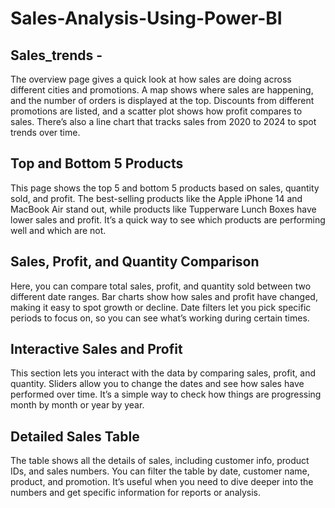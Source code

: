 # Sales-Analysis-Using-Power-BI
## Sales_trends - 
The overview page gives a quick look at how sales are doing across different cities and promotions. A map shows where sales are happening, and the number of orders is displayed at the top. Discounts from different promotions are listed, and a scatter plot shows how profit compares to sales. There’s also a line chart that tracks sales from 2020 to 2024 to spot trends over time.

## Top and Bottom 5 Products
This page shows the top 5 and bottom 5 products based on sales, quantity sold, and profit. The best-selling products like the Apple iPhone 14 and MacBook Air stand out, while products like Tupperware Lunch Boxes have lower sales and profit. It’s a quick way to see which products are performing well and which are not.

## Sales, Profit, and Quantity Comparison
Here, you can compare total sales, profit, and quantity sold between two different date ranges. Bar charts show how sales and profit have changed, making it easy to spot growth or decline. Date filters let you pick specific periods to focus on, so you can see what’s working during certain times.

## Interactive Sales and Profit
This section lets you interact with the data by comparing sales, profit, and quantity. Sliders allow you to change the dates and see how sales have performed over time. It’s a simple way to check how things are progressing month by month or year by year.

## Detailed Sales Table
The table shows all the details of sales, including customer info, product IDs, and sales numbers. You can filter the table by date, customer name, product, and promotion. It’s useful when you need to dive deeper into the numbers and get specific information for reports or analysis.
